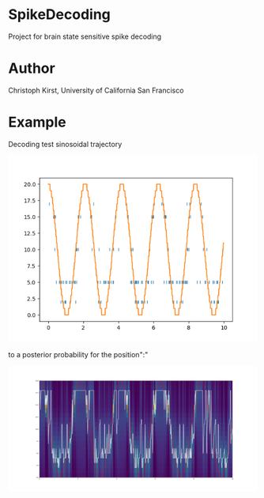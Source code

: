 # SpikeDecoding
Project for brain state sensitive spike decoding

# Author
Christoph Kirst, University of California San Francisco

# Example

Decoding test sinosoidal trajectory

![Data](example_data.png) 

to a posterior probability for the position":"

![Decoded](example_decoded.png) 
